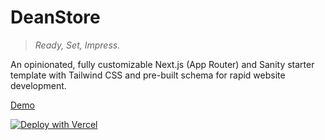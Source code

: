 # DeanStore

> _Ready, Set, Impress._

An opinionated, fully customizable Next.js (App Router) and Sanity starter template with Tailwind CSS and pre-built schema for rapid website development.

[Demo](deanstore.vercel.app)

[![Deploy with Vercel](https://vercel.com/button)](https://vercel.com/new/clone?repository-url=https%3A%2F%2Fgithub.com%2Ftrieuchinhdat%2Fdeanstoreus&env=NEXT_PUBLIC_BASE_URL,NEXT_PUBLIC_SANITY_PROJECT_ID,NEXT_PUBLIC_SANITY_DATASET,SANITY_API_READ_TOKEN&envDescription=Environment%20variables%20needed%20to%20connect%20to%20Sanity%20CMS&envLink=https%3A%2F%2Fwww.sanity.io%2Fdocs&demo-title=DeanStoreUs&demo-description=An%20ecommerce%20store%20built%20with%20Next.js%20and%20Sanity&demo-url=https%3A%2F%2Fdeanstoreus.vercel.app&demo-image=https%3A%2F%2Fcdn.sanity.io%2Fimages%2Felyfelq1%2Fproduction%2F7fb61a2b110f509582f0f43cb1e397f8fa9e5c07-2814x1798.png%3Fw%3D1600)

